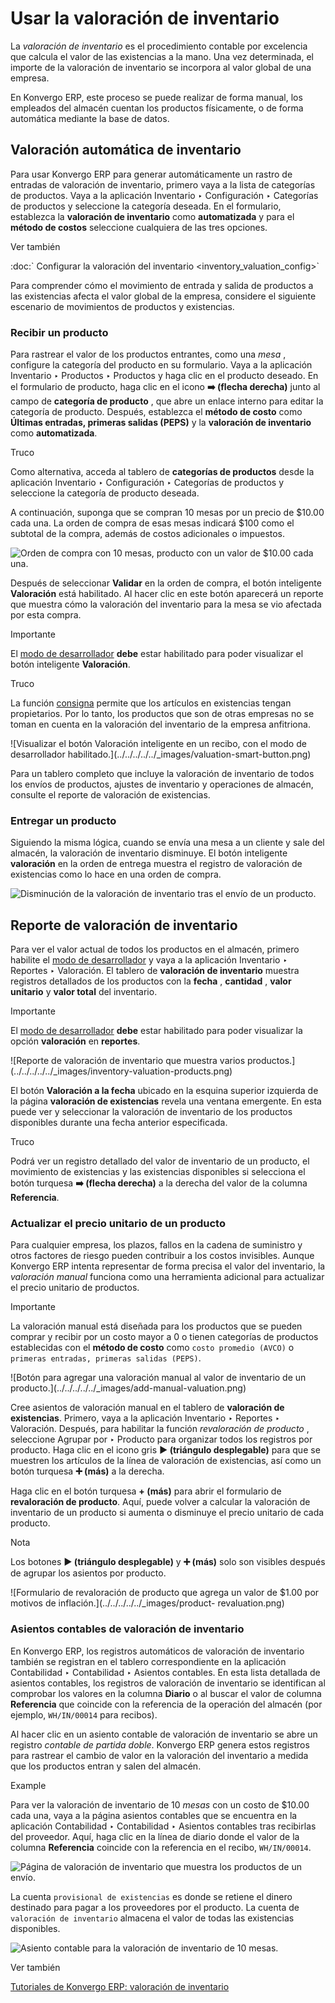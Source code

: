 # Usar la valoración de inventario

La _valoración de inventario_ es el procedimiento contable por excelencia que
calcula el valor de las existencias a la mano. Una vez determinada, el importe
de la valoración de inventario se incorpora al valor global de una empresa.

En Konvergo ERP, este proceso se puede realizar de forma manual, los empleados del
almacén cuentan los productos físicamente, o de forma automática mediante la
base de datos.

## Valoración automática de inventario

Para usar Konvergo ERP para generar automáticamente un rastro de entradas de
valoración de inventario, primero vaya a la lista de categorías de productos.
Vaya a la aplicación Inventario ‣ Configuración ‣ Categorías de productos y
seleccione la categoría deseada. En el formulario, establezca la **valoración
de inventario** como **automatizada** y para el **método de costos**
seleccione cualquiera de las tres opciones.

<div class="alert alert-secondary">
<p class="alert-title">
Ver también</p><p>:doc:` Configurar la valoración del inventario &lt;inventory_valuation_config&gt;`</p>
</div>

Para comprender cómo el movimiento de entrada y salida de productos a las
existencias afecta el valor global de la empresa, considere el siguiente
escenario de movimientos de productos y existencias.

### Recibir un producto

Para rastrear el valor de los productos entrantes, como una _mesa_ , configure
la categoría del producto en su formulario. Vaya a la aplicación Inventario ‣
Productos ‣ Productos y haga clic en el producto deseado. En el formulario de
producto, haga clic en el icono **➡️ (flecha derecha)** junto al campo de
**categoría de producto** , que abre un enlace interno para editar la
categoría de producto. Después, establezca el **método de costo** como
**Últimas entradas, primeras salidas (PEPS)** y la **valoración de
inventario** como **automatizada**.

<div class="alert alert-info">
<p class="alert-title">
Truco</p><p>Como alternativa, acceda al tablero de <b>categorías de productos</b> desde la aplicación Inventario ‣ Configuración ‣ Categorías de productos y seleccione la categoría de producto deseada.</p>
</div>

A continuación, suponga que se compran 10 mesas por un precio de $10.00 cada
una. La orden de compra de esas mesas indicará $100 como el subtotal de la
compra, además de costos adicionales o impuestos.

![Orden de compra con 10 mesas, producto con un valor de $10.00 cada
una.](../../../../../_images/purchase-order.png)

Después de seleccionar **Validar** en la orden de compra, el botón inteligente
**Valoración** está habilitado. Al hacer clic en este botón aparecerá un
reporte que muestra cómo la valoración del inventario para la mesa se vio
afectada por esta compra.

<div class="alert alert-warning">
<p class="alert-title">
Importante</p><p>El <a href="../../../../general/developer_mode#developer-mode"><span class="std std-ref">modo de desarrollador</span></a> <b>debe</b> estar habilitado para poder visualizar el botón inteligente <b>Valoración</b>.</p>
</div> <div class="alert alert-info">
<p class="alert-title">
Truco</p><p>La función <a href="../advanced_operations_warehouse/owned_stock">consigna</a> permite que los artículos en existencias tengan propietarios. Por lo tanto, los productos que son de otras empresas no se toman en cuenta en la valoración del inventario de la empresa anfitriona.</p>
</div> ![Visualizar el botón Valoración
inteligente en un recibo, con el modo de desarrollador
habilitado.](../../../../../_images/valuation-smart-button.png)

Para un tablero completo que incluye la valoración de inventario de todos los
envíos de productos, ajustes de inventario y operaciones de almacén, consulte
el reporte de valoración de existencias.

### Entregar un producto

Siguiendo la misma lógica, cuando se envía una mesa a un cliente y sale del
almacén, la valoración de inventario disminuye. El botón inteligente
**valoración** en la orden de entrega muestra el registro de valoración de
existencias como lo hace en una orden de compra.

![Disminución de la valoración de inventario tras el envío de un
producto.](../../../../../_images/decreased-stock-valuation.png)

## Reporte de valoración de inventario

Para ver el valor actual de todos los productos en el almacén, primero
habilite el [modo de
desarrollador](../../../../general/developer_mode#developer-mode) y vaya
a la aplicación Inventario ‣ Reportes ‣ Valoración. El tablero de **valoración
de inventario** muestra registros detallados de los productos con la **fecha**
, **cantidad** , **valor unitario** y **valor total** del inventario.

<div class="alert alert-warning">
<p class="alert-title">
Importante</p><p>El <a href="../../../../general/developer_mode#developer-mode"><span class="std std-ref">modo de desarrollador</span></a> <b>debe</b> estar habilitado para poder visualizar la opción <b>valoración</b> en <b>reportes</b>.</p>
</div> ![Reporte de valoración de inventario que muestra varios
productos.](../../../../../_images/inventory-valuation-products.png)

El botón **Valoración a la fecha** ubicado en la esquina superior izquierda de
la página **valoración de existencias** revela una ventana emergente. En esta
puede ver y seleccionar la valoración de inventario de los productos
disponibles durante una fecha anterior especificada.

<div class="alert alert-info">
<p class="alert-title">
Truco</p><p>Podrá ver un registro detallado del valor de inventario de un producto, el movimiento de existencias y las existencias disponibles si selecciona el botón turquesa <b>➡️ (flecha derecha)</b> a la derecha del valor de la columna <b>Referencia</b>.</p>
</div>

### Actualizar el precio unitario de un producto

Para cualquier empresa, los plazos, fallos en la cadena de suministro y otros
factores de riesgo pueden contribuir a los costos invisibles. Aunque Konvergo ERP
intenta representar de forma precisa el valor del inventario, la _valoración
manual_ funciona como una herramienta adicional para actualizar el precio
unitario de productos.

<div class="alert alert-warning">
<p class="alert-title">
Importante</p><p>La valoración manual está diseñada para los productos que se pueden comprar y recibir por un costo mayor a 0 o tienen categorías de productos establecidas con el <b>método de costo</b> como <code>costo promedio (AVCO)</code> o <code>primeras entradas, primeras salidas (PEPS)</code>.</p>
</div> ![Botón para agregar una valoración manual al valor de
inventario de un producto.](../../../../../_images/add-manual-valuation.png)

Cree asientos de valoración manual en el tablero de **valoración de
existencias**. Primero, vaya a la aplicación Inventario ‣ Reportes ‣
Valoración. Después, para habilitar la función _revaloración de producto_ ,
seleccione Agrupar por ‣ Producto para organizar todos los registros por
producto. Haga clic en el icono gris **▶️ (triángulo desplegable)** para que
se muestren los artículos de la línea de valoración de existencias, así como
un botón turquesa **➕ (más)** a la derecha.

Haga clic en el botón turquesa **\+ (más)** para abrir el formulario de
**revaloración de producto**. Aquí, puede volver a calcular la valoración de
inventario de un producto si aumenta o disminuye el precio unitario de cada
producto.

<div class="alert alert-primary">
<p class="alert-title">
Nota</p><p>Los botones <b>▶️ (triángulo desplegable)</b> y <b>➕ (más)</b> solo son visibles después de agrupar los asientos por producto.</p>
</div> ![Formulario de revaloración de producto que agrega un
valor de $1.00 por motivos de inflación.](../../../../../_images/product-
revaluation.png)

### Asientos contables de valoración de inventario

En Konvergo ERP, los registros automáticos de valoración de inventario también se
registran en el tablero correspondiente en la aplicación Contabilidad ‣
Contabilidad ‣ Asientos contables. En esta lista detallada de asientos
contables, los registros de valoración de inventario se identifican al
comprobar los valores en la columna **Diario** o al buscar el valor de columna
**Referencia** que coincide con la referencia de la operación del almacén (por
ejemplo, `WH/IN/00014` para recibos).

Al hacer clic en un asiento contable de valoración de inventario se abre un
registro _contable de partida doble_. Konvergo ERP genera estos registros para
rastrear el cambio de valor en la valoración del inventario a medida que los
productos entran y salen del almacén.

<div class="alert alert-success">
<p class="alert-title">
Example</p><p>Para ver la valoración de inventario de 10 <em>mesas</em> con un costo de $10.00 cada una, vaya a la página asientos contables que se encuentra en la aplicación Contabilidad ‣ Contabilidad ‣ Asientos contables tras recibirlas del proveedor. Aquí, haga clic en la línea de diario donde el valor de la columna <b>Referencia</b> coincide con la referencia en el recibo, <code>WH/IN/00014</code>.</p>
<img alt="Página de valoración de inventario que muestra los productos de un envío." class="align-center" src="../../../../../_images/stock-valuation-product.png"/>
<p>La cuenta <code>provisional de existencias</code> es donde se retiene el dinero destinado para pagar a los proveedores por el producto. La cuenta de <code>valoración de inventario</code> almacena el valor de todas las existencias disponibles.</p>
<img alt="Asiento contable para la valoración de inventario de 10 mesas." class="align-center" src="../../../../../_images/inventory-valuation-entry.png"/>
</div> <div class="alert alert-secondary">
<p class="alert-title">
Ver también</p><p><a href="https://www.odoo.com/slides/slide/2795/share">Tutoriales de Konvergo ERP: valoración de inventario</a></p>
</div>

